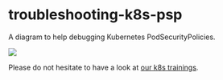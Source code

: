 troubleshooting-k8s-psp
===

A diagram to help debugging Kubernetes PodSecurityPolicies.

![](https://www.plantuml.com/plantuml/proxy?src=https://raw.githubusercontent.com/cloudogu/troubleshooting-k8s-psp/master/troubleshooting-k8s-psps.puml&fmt=svg)

Please do not hesitate to have a look at [our k8s trainings](https://cloudogu.com/en/trainings/).